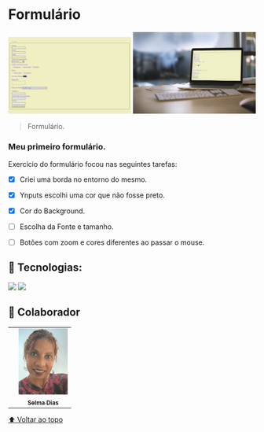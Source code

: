 # Formulário


<img src="./assets/myform.png" width="250px" alt="foto-formulario">      <img src="./assets/form-mokup.png" width="250px" alt="foto-formulario"> 

> Formulário.

### Meu primeiro formulário.

Exercício do formulário focou nas seguintes tarefas:

- [x] Criei uma borda no entorno do mesmo.
- [x] Ynputs escolhi uma cor que não fosse preto.
- [x] Cor do Background.
- [ ] Escolha da Fonte e tamanho.
- [ ] Botões com zoom e cores diferentes ao passar o mouse.


## 🚀 Tecnologias:

<img src="https://img.shields.io/badge/HTML5-E34F26?style=for-the-badge&logo=html5&logoColor=white" /> <img src="https://img.shields.io/badge/CSS-239120?&style=for-the-badge&logo=css3&logoColor=white" /> 



## 🤝 Colaborador



<table>
  <td>
    <td align="center">
      <a href="#">
        <img src="./assets/fotoselma1.png" width="100px;" alt="Foto de selma dias"/><br>
        <sub>
          <b>Selma Dias</b>
        </sub>
      </a>
    </td>
    
        
   
 
</table>




[⬆ Voltar ao topo](#YOGA)<br>

